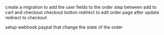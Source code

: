 create a migration to add the user fields to the order
step between add to cart and checkout
  checkout button redirect to edit order page
  after update redirect to checkout

setup webhook paypal that change the state of the order
